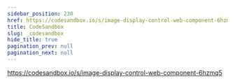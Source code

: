 ```yaml
---
sidebar_position: 230
href: https://codesandbox.io/s/image-display-control-web-component-6hzmq5
title: CodeSandbox
slug: _codesandbox
hide_title: true
pagination_prev: null
pagination_next: null
---
```


<!--
NOTES:
* This is a dummy document that will be replaced by an external link in the
  sidebar. See `/docusaurus.config.js`.
* We prevent the previous real document from providing a `Next` link to this
  dummy page by setting `pagination_next: null` in its front matter.
-->

https://codesandbox.io/s/image-display-control-web-component-6hzmq5
